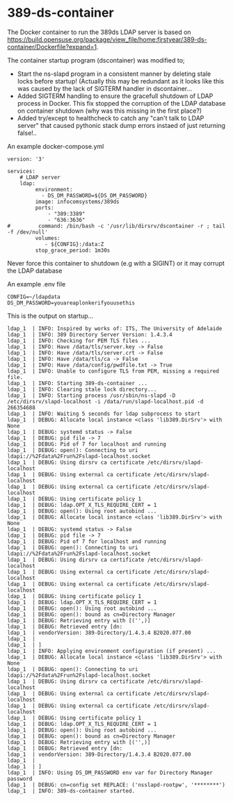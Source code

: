 # 389-ds-container
The Docker container to run the 389ds LDAP server is based on https://build.opensuse.org/package/view_file/home:firstyear/389-ds-container/Dockerfile?expand=1.

The container startup program (dscontainer) was modified to;
* Start the ns-slapd program in a consistent manner by deleting stale locks before startup! (Actually this may be redundant as it looks like this was caused by the lack of SIGTERM handler in dscontainer...
* Added SIGTERM handling to ensure the gracefull shutdown of LDAP process in Docker. This fix stopped the corruption of the LDAP database on container shutdown (why was this missing in the first place?) 
* Added try/except to healthcheck to catch any "can't talk to LDAP server" that caused pythonic stack dump errors instaed of just returning false!..  

An example docker-compose.yml
```
version: '3'

services:
    # LDAP server    
    ldap:
         environment:
           - DS_DM_PASSWORD=${DS_DM_PASSWORD}
         image: infocomsystems/389ds
         ports:
             - "389:3389"
             - "636:3636"
#         command: /bin/bash -c '/usr/lib/dirsrv/dscontainer -r ; tail -f /dev/null'
         volumes:
            - ${CONFIG}:/data:Z
         stop_grace_period: 1m30s
```
Never force this container to shutdown (e.g with a SIGINT) or it may corrupt the LDAP database

An example .env file
```
CONFIG=~/ldapdata
DS_DM_PASSWORD=youareaplonkerifyouusethis
```

This is the output on startup...
```ldap_1  | INFO: The 389 Directory Server Container Bootstrap
ldap_1  | INFO: Inspired by works of: ITS, The University of Adelaide
ldap_1  | INFO: 389 Directory Server Version: 1.4.3.4
ldap_1  | INFO: Checking for PEM TLS files ...
ldap_1  | INFO: Have /data/tls/server.key -> False
ldap_1  | INFO: Have /data/tls/server.crt -> False
ldap_1  | INFO: Have /data/tls/ca -> False
ldap_1  | INFO: Have /data/config/pwdfile.txt -> True
ldap_1  | INFO: Unable to configure TLS from PEM, missing a required file.
ldap_1  | INFO: Starting 389-ds-container ...
ldap_1  | INFO: Clearing stale lock directory...
ldap_1  | INFO: Starting process /usr/sbin/ns-slapd -D /etc/dirsrv/slapd-localhost -i /data/run/slapd-localhost.pid -d 266354688
ldap_1  | INFO: Waiting 5 seconds for ldap subprocess to start
ldap_1  | DEBUG: Allocate local instance <class 'lib389.DirSrv'> with None
ldap_1  | DEBUG: systemd status -> False
ldap_1  | DEBUG: pid file -> 7
ldap_1  | DEBUG: Pid of 7 for localhost and running
ldap_1  | DEBUG: open(): Connecting to uri ldapi://%2Fdata%2Frun%2Fslapd-localhost.socket
ldap_1  | DEBUG: Using dirsrv ca certificate /etc/dirsrv/slapd-localhost
ldap_1  | DEBUG: Using external ca certificate /etc/dirsrv/slapd-localhost
ldap_1  | DEBUG: Using external ca certificate /etc/dirsrv/slapd-localhost
ldap_1  | DEBUG: Using certificate policy 1
ldap_1  | DEBUG: ldap.OPT_X_TLS_REQUIRE_CERT = 1
ldap_1  | DEBUG: open(): Using root autobind ...
ldap_1  | DEBUG: Allocate local instance <class 'lib389.DirSrv'> with None
ldap_1  | DEBUG: systemd status -> False
ldap_1  | DEBUG: pid file -> 7
ldap_1  | DEBUG: Pid of 7 for localhost and running
ldap_1  | DEBUG: open(): Connecting to uri ldapi://%2Fdata%2Frun%2Fslapd-localhost.socket
ldap_1  | DEBUG: Using dirsrv ca certificate /etc/dirsrv/slapd-localhost
ldap_1  | DEBUG: Using external ca certificate /etc/dirsrv/slapd-localhost
ldap_1  | DEBUG: Using external ca certificate /etc/dirsrv/slapd-localhost
ldap_1  | DEBUG: Using certificate policy 1
ldap_1  | DEBUG: ldap.OPT_X_TLS_REQUIRE_CERT = 1
ldap_1  | DEBUG: open(): Using root autobind ...
ldap_1  | DEBUG: open(): bound as cn=Directory Manager
ldap_1  | DEBUG: Retrieving entry with [('',)]
ldap_1  | DEBUG: Retrieved entry [dn: 
ldap_1  | vendorVersion: 389-Directory/1.4.3.4 B2020.077.00
ldap_1  | 
ldap_1  | ]
ldap_1  | INFO: Applying environment configuration (if present) ...
ldap_1  | DEBUG: Allocate local instance <class 'lib389.DirSrv'> with None
ldap_1  | DEBUG: open(): Connecting to uri ldapi://%2Fdata%2Frun%2Fslapd-localhost.socket
ldap_1  | DEBUG: Using dirsrv ca certificate /etc/dirsrv/slapd-localhost
ldap_1  | DEBUG: Using external ca certificate /etc/dirsrv/slapd-localhost
ldap_1  | DEBUG: Using external ca certificate /etc/dirsrv/slapd-localhost
ldap_1  | DEBUG: Using certificate policy 1
ldap_1  | DEBUG: ldap.OPT_X_TLS_REQUIRE_CERT = 1
ldap_1  | DEBUG: open(): Using root autobind ...
ldap_1  | DEBUG: open(): bound as cn=Directory Manager
ldap_1  | DEBUG: Retrieving entry with [('',)]
ldap_1  | DEBUG: Retrieved entry [dn: 
ldap_1  | vendorVersion: 389-Directory/1.4.3.4 B2020.077.00
ldap_1  | 
ldap_1  | ]
ldap_1  | INFO: Using DS_DM_PASSWORD env var for Directory Manager password
ldap_1  | DEBUG: cn=config set REPLACE: ('nsslapd-rootpw', '********')
ldap_1  | INFO: 389-ds-container started.
``` 
